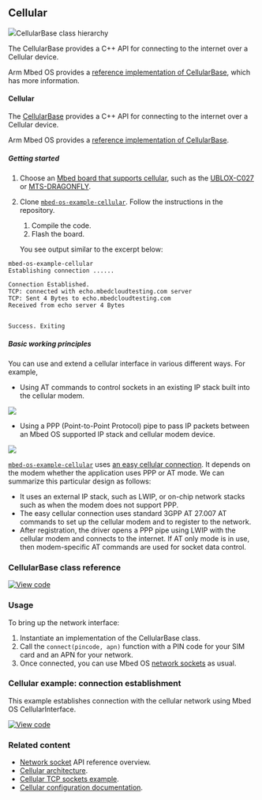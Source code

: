 <h2 id="cellular-api">Cellular</h2>

<span class="images">![](http://os-doc-builder.test.mbed.com/docs/development/mbed-os-api-doxy/class_cellular_base.png)<span>CellularBase class hierarchy</span></span>

The CellularBase provides a C++ API for connecting to the internet over a Cellular device.

Arm Mbed OS provides a [reference implementation of CellularBase](http://os-doc-builder.test.mbed.com/docs/development/mbed-os-api-doxy/_easy_cellular_connection_8h_source.html), which has more information.

#### Cellular

The [CellularBase](http://os-doc-builder.test.mbed.com/docs/development/mbed-os-api-doxy/_cellular_base_8h_source.html) provides a C++ API for connecting to the internet over a Cellular device.

Arm Mbed OS provides a [reference implementation of CellularBase](http://os-doc-builder.test.mbed.com/docs/development/mbed-os-api-doxy/_easy_cellular_connection_8h_source.html).

##### Getting started

1. Choose an [Mbed board that supports cellular](https://os.mbed.com/platforms/?mbed-enabled=15&connectivity=1), such as the [UBLOX-C027](https://os.mbed.com/platforms/u-blox-C027/) or [MTS-DRAGONFLY](https://os.mbed.com/platforms/MTS-Dragonfly/).

1. Clone [`mbed-os-example-cellular`](https://os.mbed.com/teams/mbed-os-examples/code/mbed-os-example-cellular/). Follow the instructions in the repository.

    1. Compile the code.
    1. Flash the board.

   You see output similar to the excerpt below:

```
mbed-os-example-cellular
Establishing connection ......

Connection Established.
TCP: connected with echo.mbedcloudtesting.com server
TCP: Sent 4 Bytes to echo.mbedcloudtesting.com
Received from echo server 4 Bytes


Success. Exiting
```

##### Basic working principles

You can use and extend a cellular interface in various different ways. For example,

- Using AT commands to control sockets in an existing IP stack built into the cellular modem.

<span class="images">![](https://s3-us-west-2.amazonaws.com/mbed-os-docs-images/Cell_AT.png)</span>

- Using a PPP (Point-to-Point Protocol) pipe to pass IP packets between an Mbed OS supported IP stack and cellular modem device.

<span class="images">![](https://s3-us-west-2.amazonaws.com/mbed-os-docs-images/Cell_PPP.png)</span>

[`mbed-os-example-cellular`](https://os.mbed.com/teams/mbed-os-examples/code/mbed-os-example-cellular/) uses [an easy cellular connection](http://os-doc-builder.test.mbed.com/docs/development/mbed-os-api-doxy/_easy_cellular_connection_8h_source.html). It depends on the modem whether the application uses PPP or AT mode. We can summarize this particular design as follows:

- It uses an external IP stack, such as LWIP, or on-chip network stacks such as when the modem does not support PPP.
- The easy cellular connection uses standard 3GPP AT 27.007 AT commands to set up the cellular modem and to register to the network.
- After registration, the driver opens a PPP pipe using LWIP with the cellular modem and connects to the internet. If AT only mode is in use, then modem-specific AT commands are used for socket data control.

### CellularBase class reference

[![View code](https://www.mbed.com/embed/?type=library)](http://os-doc-builder.test.mbed.com/docs/development/mbed-os-api-doxy/class_cellular_base.html)

### Usage

To bring up the network interface:

1. Instantiate an implementation of the CellularBase class.
1. Call the `connect(pincode, apn)` function with a PIN code for your SIM card and an APN for your network.
1. Once connected, you can use Mbed OS [network sockets](network-socket.html) as usual.

### Cellular example: connection establishment

This example establishes connection with the cellular network using Mbed OS CellularInterface.

[![View code](https://www.mbed.com/embed/?url=https://github.com/ARMmbed/mbed-os-example-cellular)](https://github.com/ARMmbed/mbed-os-example-cellular/blob/mbed-os-5.10.3/main.cpp)

### Related content

- [Network socket](network-socket.html) API reference overview.
- [Cellular architecture](/docs/development/reference/cellular.html).
- [Cellular TCP sockets example](/docs/development/tutorials/cellular-tcp-sockets.html).
- [Cellular configuration documentation](/docs/development/reference/configuration-connectivity.html).
